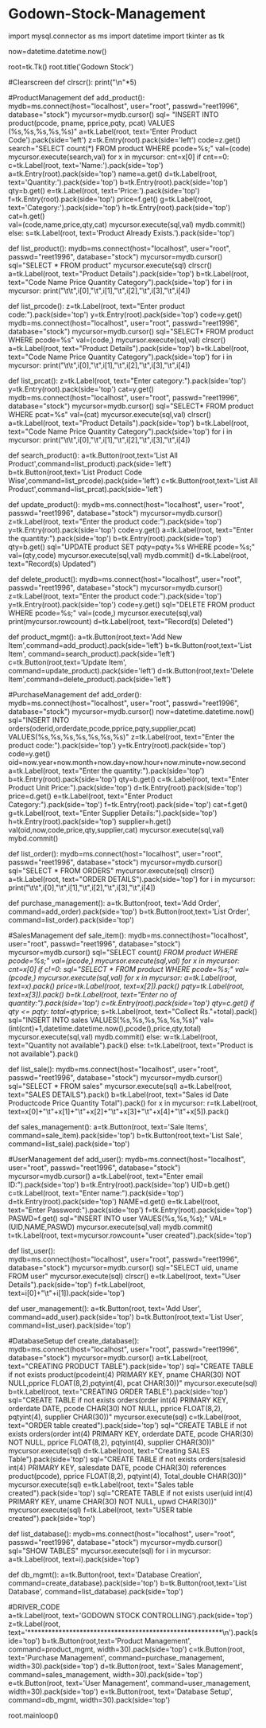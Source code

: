 # Godown-Stock-Management

import mysql.connector as ms
import datetime
import tkinter as tk 


now=datetime.datetime.now()

root=tk.Tk()
root.title('Godown Stock')

#Clearscreen 
def clrscr():
    print("\n"*5)


#ProductManagement 
def add_product():
    mydb=ms.connect(host="localhost", user="root", passwd="reet1996", 
                    database="stock")
    mycursor=mydb.cursor()
    sql= "INSERT INTO product(pcode, pname, pprice,pqty, pcat) VALUES  
         (%s,%s,%s,%s,%s)"
    a=tk.Label(root, text='Enter Product Code').pack(side='left')
    z=tk.Entry(root).pack(side='left')
    code=z.get()
    search="SELECT count(*) FROM product WHERE pcode=%s;"
    val=(code)
    mycursor.execute(search,val)
    for x in mycursor:
        cnt=x[0]
        if cnt==0:
            c=tk.Label(root, text='Name:').pack(side='top')
            a=tk.Entry(root).pack(side='top')
            name=a.get()
            d=tk.Label(root, text='Quantity:').pack(side='top')
            b=tk.Entry(root).pack(side='top')
            qty=b.get()
            e=tk.Label(root, text='Price:').pack(side='top')
            f=tk.Entry(root).pack(side='top')
            price=f.get()
            g=tk.Label(root, text='Category:').pack(side='top')
            h=tk.Entry(root).pack(side='top')
            cat=h.get()   
            val=(code,name,price,qty,cat)
            mycursor.execute(sql,val)
            mydb.commit()
        else:
            s=tk.Label(root, text='Product Already Exists.').pack(side='top')
 
def list_product():
    mydb=ms.connect(host="localhost", user="root", passwd="reet1996", database="stock")
    mycursor=mydb.cursor()
    sql="SELECT * FROM product"
    mycursor.execute(sql)
    clrscr()
    a=tk.Label(root, text="Product Details").pack(side='top')
    b=tk.Label(root, text="Code Name Price Quantity Category").pack(side='top')
    for i in mycursor:
        print("\t\t",i[0],"\t",i[1],"\t",i[2],"\t",i[3],"\t",i[4])
        
def list_prcode():
    z=tk.Label(root, text="Enter product code:").pack(side='top')
    y=tk.Entry(root).pack(side='top')
    code=y.get()
    mydb=ms.connect(host="localhost", user="root", passwd="reet1996", database="stock")
    mycursor=mydb.cursor()
    sql="SELECT* FROM product WHERE pcode=%s"
    val=(code,)
    mycursor.execute(sql,val)
    clrscr()
    a=tk.Label(root, text="Product Details").pack(side='top')
    b=tk.Label(root, text="Code Name Price Quantity Category").pack(side='top')
    for i in mycursor:
        print("\t\t",i[0],"\t",i[1],"\t",i[2],"\t",i[3],"\t",i[4])
        
def list_prcat():
    z=tk.Label(root, text="Enter category:").pack(side='top')
    y=tk.Entry(root).pack(side='top')
    cat=y.get()
    mydb=ms.connect(host="localhost", user="root", passwd="reet1996", database="stock")
    mycursor=mydb.cursor()
    sql="SELECT* FROM product WHERE pcat=%s"
    val=(cat)
    mycursor.execute(sql,val)
    clrscr()
    a=tk.Label(root, text="Product Details").pack(side='top')
    b=tk.Label(root, text="Code Name Price Quantity Category").pack(side='top')
    for i in mycursor:
        print("\t\t",i[0],"\t",i[1],"\t",i[2],"\t",i[3],"\t",i[4])
              
def search_product():
    a=tk.Button(root,text='List All Product',command=list_product).pack(side='left')
    b=tk.Button(root,text='List Product Code Wise',command=list_prcode).pack(side='left')
    c=tk.Button(root,text='List All Product',command=list_prcat).pack(side='left')

def update_product():
    mydb=ms.connect(host="localhost", user="root", passwd="reet1996", database="stock")
    mycursor=mydb.cursor()
    z=tk.Label(root, text="Enter the product code:").pack(side='top')
    y=tk.Entry(root).pack(side='top')
    code=y.get()
    a=tk.Label(root, text="Enter the quantity:").pack(side='top')
    b=tk.Entry(root).pack(side='top')
    qty=b.get()
    sql="UPDATE product SET pqty=pqty+%s WHERE pcode=%s;"
    val=(qty,code)
    mycursor.execute(sql,val)
    mydb.commit()
    d=tk.Label(root, text="Record(s) Updated")
    
def delete_product(): 
    mydb=ms.connect(host="localhost", user="root", passwd="reet1996", database="stock")
    mycursor=mydb.cursor()
    z=tk.Label(root, text="Enter the product code:").pack(side='top')
    y=tk.Entry(root).pack(side='top')
    code=y.get()
    sql="DELETE FROM product WHERE pcode=%s;"
    val=(code,)
    mycursor.execute(sql,val)
    print(mycursor.rowcount)
    d=tk.Label(root, text="Record(s) Deleted")
    
def product_mgmt():
    a=tk.Button(root,text='Add New Item',command=add_product).pack(side='left')
    b=tk.Button(root,text='List Item', command=search_product).pack(side='left')
    c=tk.Button(root,text='Update Item', command=update_product).pack(side='left')
    d=tk.Button(root,text='Delete Item',command=delete_product).pack(side='left')

#PurchaseManagement
def add_order():
    mydb=ms.connect(host="localhost", user="root", passwd="reet1996", database="stock")
    mycursor=mydb.cursor()
    now=datetime.datetime.now()
    sql="INSERT INTO orders(oderid,orderdate,pcode,pprice,pqty,supplier,pcat) VALUES(%s,%s,%s,%s,%s,%s,%s)"
    z=tk.Label(root, text="Enter the product code:").pack(side='top')
    y=tk.Entry(root).pack(side='top')
    code=y.get()
    oid=now.year+now.month+now.day+now.hour+now.minute+now.second
    a=tk.Label(root, text="Enter the quantity:").pack(side='top')
    b=tk.Entry(root).pack(side='top')
    qty=b.get()
    c=tk.Label(root, text="Enter Product Unit Price:").pack(side='top')
    d=tk.Entry(root).pack(side='top')
    price=d.get()
    e=tk.Label(root, text="Enter Product Category:").pack(side='top')
    f=tk.Entry(root).pack(side='top')
    cat=f.get()
    g=tk.Label(root, text="Enter Supplier Details:").pack(side='top')
    h=tk.Entry(root).pack(side='top')
    supplier=h.get()
    val(oid,now,code,price,qty,supplier,cat)
    mycursor.execute(sql,val)
    mybd.commit()
    
def list_order():
    mydb=ms.connect(host="localhost", user="root", passwd="reet1996", database="stock")
    mycursor=mydb.cursor() 
    sql="SELECT * FROM ORDERS"
    mycursor.execute(sql)
    clrscr()
    a=tk.Label(root, text="ORDER DETAILS").pack(side='top')
    for i in mycursor:
        print("\t\t",i[0],"\t",i[1],"\t",i[2],"\t",i[3],"\t",i[4]) 

def purchase_management():
    a=tk.Button(root, text='Add Order', command=add_order).pack(side='top')
    b=tk.Button(root,text='List Order', command=list_order).pack(side='top')
 
#SalesManagement
def sale_item():
    mydb=ms.connect(host="localhost", user="root", passwd="reet1996", database="stock")
    mycursor=mydb.cursor()
    sql="SELECT count(*) FROM product WHERE pcode=%s;"
    val=(pcode,)
    mycursor.execute(sql,val)
    for x in mycursor:
        cnt=x[0]
        if c!=0:
            sql="SELECT * FROM product WHERE pcode=%s;"
            val=(pcode,)
            mycursor.execute(sql,val)
            for x in mycursor:
                a=tk.Label(root, text=x).pack()
                price=tk.Label(root, text=x[2]).pack()
                pqty=tk.Label(root, text=x[3]).pack()
                b=tk.Label(root, text="Enter no of quantity:").pack(side='top')
                c=tk.Entry(root).pack(side='top')
                qty=c.get()
                if qty <= pqty:
                    total=qty*price;
                    s=tk.Label(root, text="Collect Rs."+total).pack()
                    sql="INSERT INTO sales VALUES(%s,%s,%s,%s,%s,%s)"
                    val=(int(cnt)+1,datetime.datetime.now(),pcode(),price,qty,total)
                    mycursor.execute(sql,val)
                    mydb.commit()
                else:
                    w=tk.Label(root, text="Quantity not available").pack()
        else:
             t=tk.Label(root, text="Product is not available").pack()
             
def list_sale():
    mydb=ms.connect(host="localhost", user="root", passwd="reet1996", database="stock")
    mycursor=mydb.cursor()
    sql="SELECT * FROM sales"
    mycursor.execute(sql)
    a=tk.Label(root, text="SALES DETAILS").pack()
    b=tk.Label(root, text="Sales id Date Productcode Price Quantity Total").pack()
    for x in mycursor:
        r=tk.Label(root,   text=x[0]+"\t"+x[1]+"\t"+x[2]+"\t"+x[3]+"\t"+x[4]+"\t"+x[5]).pack()
    
def sales_management():
    a=tk.Button(root, text='Sale Items', command=sale_item).pack(side='top')
    b=tk.Button(root,text='List Sale', command=list_sale).pack(side='top')


#UserManagement
def add_user():
    mydb=ms.connect(host="localhost", user="root", passwd="reet1996", database="stock")
    mycursor=mydb.cursor()
    a=tk.Label(root, text="Enter email ID:").pack(side='top')
    b=tk.Entry(root).pack(side='top')
    UID=b.get()
    c=tk.Label(root, text="Enter name:").pack(side='top')
    d=tk.Entry(root).pack(side='top')
    NAME=d.get()
    e=tk.Label(root, text="Enter Password:").pack(side='top')
    f=tk.Entry(root).pack(side='top')
    PASWD=f.get()
    sql="INSERT INTO user VAUES(%s,%s,%s);"
    VAL=(UID,NAME,PASWD)
    mycursor.execute(sql,val)
    mydb.commit()
    t=tk.Label(root, text=mycursor.rowcount+"user created").pack(side='top')
    
def list_user():    
    mydb=ms.connect(host="localhost", user="root", passwd="reet1996", database="stock")
    mycursor=mydb.cursor()
    sql="SELECT uid, uname FROM user"
    mycursor.execute(sql)
    clrscr()
    e=tk.Label(root, text="User Details").pack(side='top')
    f=tk.Label(root, text=i[0]+"\t"+i[1]).pack(side='top')
    
def user_management():
    a=tk.Button(root, text='Add User', command=add_user).pack(side='top')
    b=tk.Button(root,text='List User', command=list_user).pack(side='top')
 

#DatabaseSetup
def create_database():
    mydb=ms.connect(host="localhost", user="root", passwd="reet1996", database="stock")
    mycursor=mydb.cursor()
    a=tk.Label(root, text="CREATING PRODUCT TABLE").pack(side='top')
    sql="CREATE TABLE if not exists product(pcodeint(4) PRIMARY KEY, pname CHAR(30) NOT NULL,pprice FLOAT(8,2),pqtyint(4), pcat CHAR(30))"
    mycursor.execute(sql)
    b=tk.Label(root, text="CREATING ORDER TABLE").pack(side='top')
    sql="CREATE TABLE if not exists orders(order int(4) PRIMARY KEY, orderdate DATE, pcode CHAR(30) NOT NULL, pprice FLOAT(8,2), pqtyint(4), supplier CHAR(30))"
    mycursor.execute(sql)
    c=tk.Label(root, text="ORDER table created").pack(side='top')
    sql="CREATE TABLE if not exists orders(order int(4) PRIMARY KEY, orderdate DATE, pcode CHAR(30) NOT NULL, pprice FLOAT(8,2), pqtyint(4), supplier CHAR(30))"
    mycursor.execute(sql) 
    d=tk.Label(root, text="Creating SALES Table").pack(side='top')
    sql="CREATE TABLE if not exists orders(salesid int(4) PRIMARY KEY, salesdate DATE, pcode CHAR(30) references product(pcode), pprice FLOAT(8,2), pqtyint(4), Total_double CHAR(30))"
    mycursor.execute(sql)
    e=tk.Label(root, text="Sales table created").pack(side='top')
    sql="CREATE TABLE if not exists user(uid int(4) PRIMARY KEY, uname CHAR(3O) NOT NULL, upwd CHAR(30))"
    mycursor.execute(sql)
    f=tk.Label(root, text="USER table created").pack(side='top') 
    
def list_database():
    mydb=ms.connect(host="localhost", user="root", passwd="reet1996", database="stock")
    mycursor=mydb.cursor()
    sql="SHOW TABLES"
    mycursor.execute(sql)
    for i in mycursor:
        a=tk.Label(root, text=i).pack(side='top')    

def db_mgmt():
    a=tk.Button(root, text='Database Creation', command=create_database).pack(side='top')
    b=tk.Button(root,text='List Database', command=list_database).pack(side='top')
        
        
#DRIVER_CODE    
a=tk.Label(root, text='GODOWN STOCK CONTROLLING').pack(side='top')
z=tk.Label(root, text='********************************************************\n').pack(side='top')
b=tk.Button(root,text='Product Management', command=product_mgmt, width=30).pack(side='top')
c=tk.Button(root, text='Purchase Management', command=purchase_management, width=30).pack(side='top')
d=tk.Button(root, text='Sales Management', command=sales_management, width=30).pack(side='top')
e=tk.Button(root, text='User Management', command=user_management, width=30).pack(side='top')
e=tk.Button(root, text='Database Setup', command=db_mgmt, width=30).pack(side='top')

root.mainloop()

